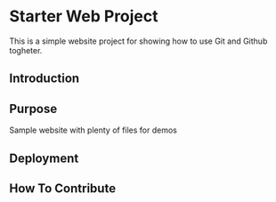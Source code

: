 # Starter Web Project

This is a simple website project for showing how to use Git and
Github togheter.


## Introduction

## Purpose

Sample website with plenty of files for demos

## Deployment

## How To Contribute

